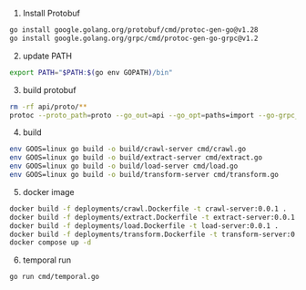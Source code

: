 

1. Install Protobuf
```bash
go install google.golang.org/protobuf/cmd/protoc-gen-go@v1.28
go install google.golang.org/grpc/cmd/protoc-gen-go-grpc@v1.2
```
2. update PATH
```bash
export PATH="$PATH:$(go env GOPATH)/bin"
```
3. build protobuf
```bash
rm -rf api/proto/**
protoc --proto_path=proto --go_out=api --go_opt=paths=import --go-grpc_out=api --go-grpc_opt=paths=import proto/*.proto
```


4. build
```bash
env GOOS=linux go build -o build/crawl-server cmd/crawl.go
env GOOS=linux go build -o build/extract-server cmd/extract.go
env GOOS=linux go build -o build/load-server cmd/load.go
env GOOS=linux go build -o build/transform-server cmd/transform.go
```

5. docker image
```bash
docker build -f deployments/crawl.Dockerfile -t crawl-server:0.0.1 .
docker build -f deployments/extract.Dockerfile -t extract-server:0.0.1 .
docker build -f deployments/load.Dockerfile -t load-server:0.0.1 .
docker build -f deployments/transform.Dockerfile -t transform-server:0.0.1 .
docker compose up -d
```


6. temporal run

```bash
go run cmd/temporal.go
```